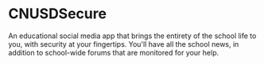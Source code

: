 # CNUSDSecure
An educational social media app that brings the entirety of the school life to you, with security at your fingertips. You'll have all the school news, in addition to school-wide forums that are monitored for your help.